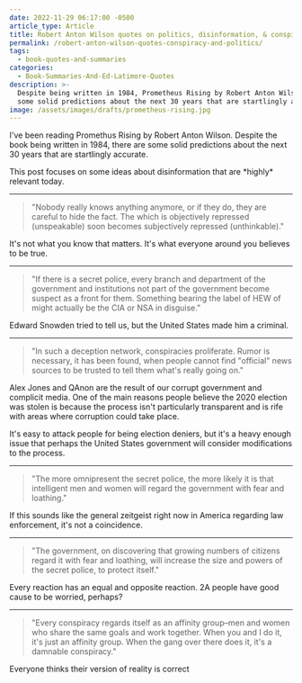 ```yaml
---
date: 2022-11-29 06:17:00 -0500
article_type: Article
title: Robert Anton Wilson quotes on politics, disinformation, & conspiracy
permalink: /robert-anton-wilson-quotes-conspiracy-and-politics/
tags:
  - book-quotes-and-summaries
categories:
  - Book-Summaries-And-Ed-Latimore-Quotes
description: >-
  Despite being written in 1984, Prometheus Rising by Robert Anton Wilson has
  some solid predictions about the next 30 years that are startlingly accurate.
image: /assets/images/drafts/prometheus-rising.jpg
---
```

I've been reading Promethus Rising by Robert Anton Wilson. Despite the book being written in 1984, there are some solid predictions about the next 30 years that are startlingly accurate.

This post focuses on some ideas about disinformation that are \*highly\* relevant today.

---

> "Nobody really knows anything anymore, or if they do, they are careful to hide the fact. The which is objectively repressed (unspeakable) soon becomes subjectively repressed (unthinkable)."

It's not what you know that matters. It's what everyone around you believes to be true.

---

> "If there is a secret police, every branch and department of the government and institutions not part of the government become suspect as a front for them. Something bearing the label of HEW of might actually be the CIA or NSA in disguise."

Edward Snowden tried to tell us, but the United States made him a criminal.

---

> "In such a deception network, conspiracies proliferate. Rumor is necessary, it has been found, when people cannot find "official" news sources to be trusted to tell them what's really going on."

Alex Jones and QAnon are the result of our corrupt government and complicit media. One of the main reasons people believe the 2020 election was stolen is because the process isn't particularly transparent and is rife with areas where corruption could take place.

It's easy to attack people for being election deniers, but it's a heavy enough issue that perhaps the United States government will consider modifications to the process.

---

> "The more omnipresent the secret police, the more likely it is that intelligent men and women will regard the government with fear and loathing."

If this sounds like the general zeitgeist right now in America regarding law enforcement, it's not a coincidence.

---

> "The government, on discovering that growing numbers of citizens regard it with fear and loathing, will increase the size and powers of the secret police, to protect itself."

Every reaction has an equal and opposite reaction. 2A people have good cause to be worried, perhaps?

---

> "Every conspiracy regards itself as an affinity group–men and women who share the same goals and work together. When you and I do it, it's just an affinity group. When the gang over there does it, it's a damnable conspiracy."

Everyone thinks their version of reality is correct